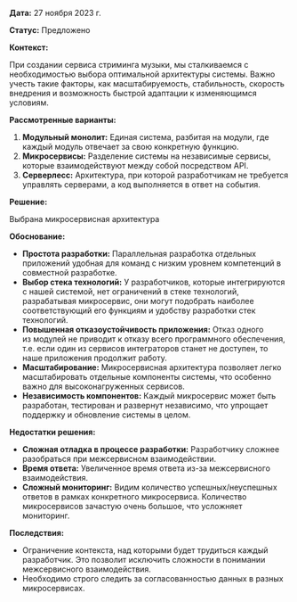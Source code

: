**Дата:** 27 ноября 2023 г.

**Статус:** Предложено

**Контекст:** 

При создании сервиса стриминга музыки, мы сталкиваемся с необходимостью выбора оптимальной архитектуры системы. Важно учесть такие факторы, как масштабируемость, стабильность, скорость внедрения и возможность быстрой адаптации к изменяющимся условиям.

**Рассмотренные варианты:**

1. **Модульный монолит:** Единая система, разбитая на модули, где каждый модуль отвечает за свою конкретную функцию.
2. **Микросервисы:** Разделение системы на независимые сервисы, которые взаимодействуют между собой посредством API.
3. **Серверлесс:** Архитектура, при которой разработчикам не требуется управлять серверами, а код выполняется в ответ на события.

**Решение:**

Выбрана микросервисная архитектура

**Обоснование:** 

- **Простота разработки:** Параллельная разработка отдельных приложений удобная для команд с низким уровнем компетенций в совместной разработке.
- **Выбор стека технологий:** У разработчиков, которые интегрируются с нашей системой, нет ограничений в стеке технологий, разрабатывая микросервис, они могут подобрать наиболее соответствующий его функциям и удобству разработки стек технологий.
- **Повышенная отказоустойчивость приложения:** Отказ одного из модулей не приводит к отказу всего программного обеспечения, т.е. если один из сервисов интеграторов станет не доступен, то наше приложения продолжит работу.
- **Масштабирование:** Микросервисная архитектура позволяет легко масштабировать отдельные компоненты системы, что особенно важно для высоконагруженных сервисов.
- **Независимость компонентов:** Каждый микросервис может быть разработан, тестирован и развернут независимо, что упрощает поддержку и обновление системы в целом.

**Недостатки решения:**

- **Сложная отладка в процессе разработки:** Разработчику сложнее разобраться при межсервисном взаимодействии.
- **Время ответа:** Увеличенное время ответа из-за межсервисного взаимодействия.
- **Сложный мониторинг:** Видим количество успешных/неуспешных ответов в рамках конкретного микросервиса. Количество
  микросервисов зачастую очень большое, что усложняет мониторинг.

**Последствия:**

- Ограничение контекста, над которыми будет трудиться каждый разработчик. Это позволит исключить сложности в понимании межсервисного взаимодействия.
- Необходимо строго следить за согласованностью данных в разных микросервисах.
